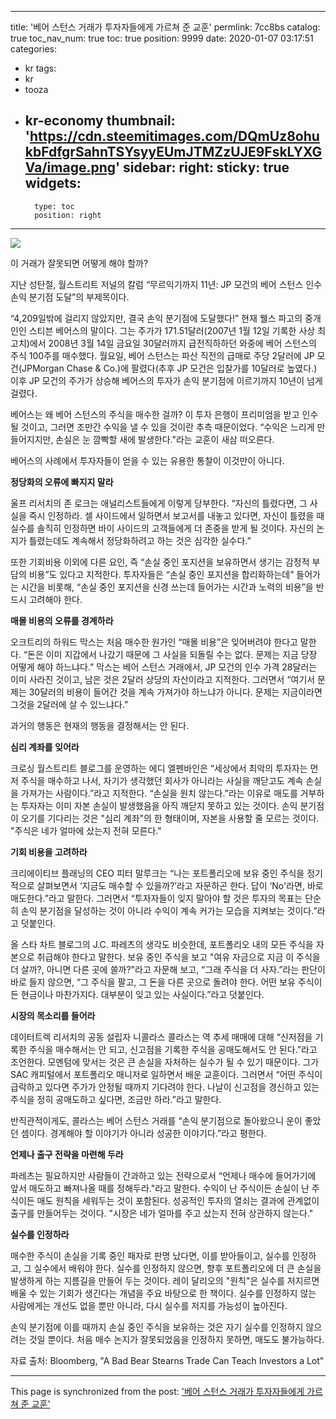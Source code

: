 
---
title: '베어 스턴스 거래가 투자자들에게 가르쳐 준 교훈'
permlink: 7cc8bs
catalog: true
toc_nav_num: true
toc: true
position: 9999
date: 2020-01-07 03:17:51
categories:
- kr
tags:
- kr
- tooza
- kr-economy
thumbnail: 'https://cdn.steemitimages.com/DQmUz8ohukbFdfgrSahnTSYsyyEUmJTMZzUJE9FskLYXGVa/image.png'
sidebar:
    right:
        sticky: true
widgets:
    -
        type: toc
        position: right
---


![](https://cdn.steemitimages.com/DQmUz8ohukbFdfgrSahnTSYsyyEUmJTMZzUJE9FskLYXGVa/image.png)

이 거래가 잘못되면 어떻게 해야 할까? 

지난 성탄절, 월스트리트 저널의 칼럼 “무르익기까지 11년: JP 모건의 베어 스턴스 인수 손익 분기점 도달”의 부제목이다.  

“4,209일밖에 걸리지 않았지만, 결국 손익 분기점에 도달했다!” 현재 웰스 파고의 중개인인 스티븐 베어스의 말이다. 그는 주가가 171.51달러(2007년 1월 12일 기록한 사상 최고치)에서 2008년 3월 14일 금요일 30달러까지 급전직하하던 와중에 베어 스턴스의 주식 100주를 매수했다. 월요일, 베어 스턴스는 파산 직전의 급매로 주당 2달러에 JP 모건(JPMorgan Chase & Co.)에 팔렸다(추후 JP 모건은 입찰가를 10달러로 높였다.) 이후 JP 모건의 주가가 상승해 베어스의 투자가 손익 분기점에 이르기까지 10년이 넘게 걸렸다. 

베어스는 왜 베어 스턴스의 주식을 매수한 걸까? 이 투자 은행이 프리미엄을 받고 인수될 것이고, 그러면 조만간 수익을 낼 수 있을 것이란 추측 때문이었다. “수익은 느리게 만들어지지만, 손실은 눈 깜빡할 새에 발생한다."라는 교훈이 새삼 떠오른다.  

베어스의 사례에서 투자자들이 얻을 수 있는 유용한 통찰이 이것만이 아니다.  

**정당화의 오류에 빠지지 말라** 

울프 리서치의 존 로크는 애널리스트들에게 이렇게 당부한다. “자신의 틀렸다면, 그 사실을 즉시 인정하라. 셀 사이드에서 일하면서 보고서를 내놓고 있다면, 자신이 틀렸을 때 실수를 솔직히 인정하면 바이 사이드의 고객들에게 더 존중을 받게 될 것이다. 자신의 논지가 틀렸는데도 계속해서 정당화하려고 하는 것은 심각한 실수다.” 

또한 기회비용 이외에 다른 요인, 즉 “손실 중인 포지션을 보유하면서 생기는 감정적 부담의 비용”도 있다고 지적한다. 투자자들은 “손실 중인 포지션을 합리화하는데” 들어가는 시간을 비롯해, “손실 중인 포지션을 신경 쓰는데 들어가는 시간과 노력의 비용”을 반드시 고려해야 한다.  

**매몰 비용의 오류를 경계하라** 

오크트리의 하워드 막스는 처음 매수한 원가인 “매몰 비용”은 잊어버려야 한다고 말한다. “돈은 이미 지갑에서 나갔기 때문에 그 사실을 되돌릴 수는 없다. 문제는 지금 당장 어떻게 해야 하느냐다.” 막스는 베어 스턴스 거래에서, JP 모건의 인수 가격 28달러는 이미 사라진 것이고, 남은 것은 2달러 상당의 자산이라고 지적한다. 그러면서 “여기서 문제는 30달러의 비용이 들어간 것을 계속 가져가야 하느냐가 아니다. 문제는 지금이라면 그것을 2달러에 살 수 있느냐다.” 

과거의 행동은 현재의 행동을 결정해서는 안 된다. 

**심리 계좌를 잊어라** 

크로싱 월스트리트 블로그를 운영하는 에디 엘펜바인은 “세상에서 최악의 투자자는 먼저 주식을 매수하고 나서, 자기가 생각했던 회사가 아니라는 사실을 깨닫고도 계속 손실을 가져가는 사람이다.”라고 지적한다. “손실을 원치 않는다.”라는 이유로 매도를 거부하는 투자자는 이미 자본 손실이 발생했음을 아직 깨닫지 못하고 있는 것이다. 손익 분기점이 오기를 기다리는 것은 "심리 계좌"의 한 형태이며, 자본을 사용할 줄 모르는 것이다. "주식은 네가 얼마에 샀는지 전혀 모른다." 

**기회 비용을 고려하라** 

크리에이티브 플래닝의 CEO 피터 말루크는 “나는 포트폴리오에 보유 중인 주식을 정기적으로 살펴보면서 ‘지금도 매수할 수 있을까?’라고 자문하곤 한다. 답이 ‘No'라면, 바로 매도한다.”라고 말한다. 그러면서 “투자자들이 잊지 말아야 할 것은 투자의 목표는 단순히 손익 분기점을 달성하는 것이 아니라 수익이 계속 커가는 모습을 지켜보는 것이다.”라고 덧붙인다. 

올 스타 차트 블로그의 J.C. 파레츠의 생각도 비슷한데, 포트폴리오 내의 모든 주식을 자본으로 취급해야 한다고 말한다. 보유 중인 주식을 보고 "여유 자금으로 지금 이 주식을 더 살까?, 아니면 다른 곳에 쓸까?"라고 자문해 보고, “그래 주식을 더 사자.”라는 판단이 바로 들지 않으면, “그 주식을 팔고, 그 돈을 다른 곳으로 돌려야 한다. 어떤 보유 주식이든 현금이나 마찬가지다. 대부분이 잊고 있는 사실이다.”라고 덧붙인다.  

**시장의 목소리를 들어라** 

데이터트렉 리서치의 공동 설립자 니콜라스 콜라스는 역 추세 매매에 대해 “신저점을 기록한 주식을 매수해서는 안 되고, 신고점을 기록한 주식을 공매도해서도 안 된다.”라고 조언한다. 모멘텀에 맞서는 것은 큰 손실을 자처하는 실수가 될 수 있기 때문이다. 그가 SAC 캐피털에서 포트폴리오 매니저로 일하면서 배운 교훈이다. 그러면서 “어떤 주식이 급락하고 있다면 주가가 안정될 때까지 기다려야 한다. 나날이 신고점을 경신하고 있는 주식을 정히 공매도하고 싶다면, 조금만 하라.”라고 말한다. 

반직관적이게도, 콜라스는 베어 스턴스 거래를 “손익 분기점으로 돌아왔으니 운이 좋았던 셈이다. 경계해야 할 이야기가 아니라 성공한 이야기다.”라고 평한다.  

**언제나 출구 전략을 마련해 두라** 

파레츠는 필요하지만 사람들이 간과하고 있는 전략으로서 “언제나 매수에 들어가기에 앞서 매도하고 빠져나올 때를 정해두라."라고 말한다. 수익이 난 주식이든 손실이 난 주식이든 매도 원칙을 세워두는 것이 포함된다. 성공적인 투자의 열쇠는 결과에 관계없이 출구를 만들어두는 것이다. "시장은 네가 얼마를 주고 샀는지 전혀 상관하지 않는다." 

**실수를 인정하라** 

매수한 주식이 손실을 기록 중인 패자로 판명 났다면, 이를 받아들이고, 실수를 인정하고, 그 실수에서 배워야 한다. 실수를 인정하지 않으면, 향후 포트폴리오에 더 큰 손실을 발생하게 하는 지름길을 만들어 두는 것이다. 레이 달리오의 "원칙"은 실수를 저지르면 배울 수 있는 기회가 생긴다는 개념을 주요 바탕으로 한 책이다. 실수를 인정하지 않는 사람에게는 개선도 없을 뿐만 아니라, 다시 실수를 저지를 가능성이 높아진다. 

손익 분기점에 이를 때까지 손실 중인 주식을 보유하는 것은 자기 실수를 인정하지 않으려는 것일 뿐이다. 처음 매수 논지가 잘못되었음을 인정하지 못하면, 매도도 불가능하다.  

자료 출처: Bloomberg, "A Bad Bear Stearns Trade Can Teach Investors a Lot"

- - -

This page is synchronized from the post: ['베어 스턴스 거래가 투자자들에게 가르쳐 준 교훈'](https://steemit.com/@pius.pius/7cc8bs)
